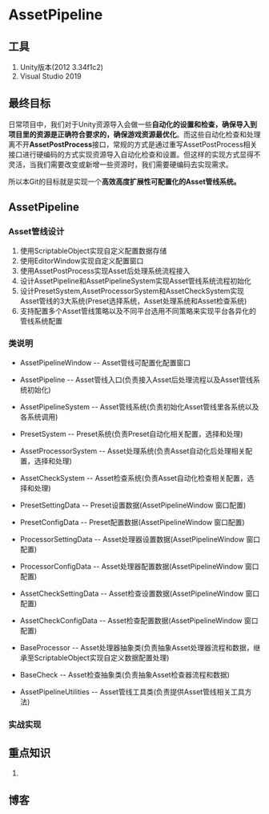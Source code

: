 # AssetPipeline
## 工具
1. Unity版本(2012 3.34f1c2)
2. Visual Studio 2019

## 最终目标
日常项目中，我们对于Unity资源导入会做一些**自动化的设置和检查，确保导入到项目里的资源是正确符合要求的，确保游戏资源最优化**。而这些自动化检查和处理离不开**AssetPostProcess**接口，常规的方式是通过重写AssetPostProcess相关接口进行硬编码的方式实现资源导入自动化检查和设置。但这样的实现方式显得不灵活，当我们需要改变或新增一些资源时，我们需要硬编码去实现需求。

所以本Git的目标就是实现一个**高效高度扩展性可配置化的Asset管线系统。**

## AssetPipeline

### Asset管线设计

1. 使用ScriptableObject实现自定义配置数据存储
2. 使用EditorWindow实现自定义配置窗口
3. 使用AssetPostProcess实现Asset后处理系统流程接入
4. 设计AssetPipeline和AssetPipelineSystem实现Asset管线系统流程初始化
5. 设计PresetSystem,AssetProcessorSystem和AssetCheckSystem实现Asset管线的3大系统(Preset选择系统，Asset处理系统和Asset检查系统)
6. 支持配置多个Asset管线策略以及不同平台选用不同策略来实现平台各异化的管线系统配置

### 类说明

- AssetPipelineWindow -- Asset管线可配置化配置窗口

- AssetPipeline -- Asset管线入口(负责接入Asset后处理流程以及Asset管线系统初始化)
- AssetPipelineSystem -- Asset管线系统(负责初始化Asset管线里各系统以及各系统调用)
- PresetSystem -- Preset系统(负责Preset自动化相关配置，选择和处理)
- AssetProcessorSystem -- Asset处理系统(负责Asset自动化后处理相关配置，选择和处理)
- AssetCheckSystem -- Asset检查系统(负责Asset自动化检查相关配置，选择和处理)
- PresetSettingData -- Preset设置数据(AssetPipelineWindow 窗口配置)
- PresetConfigData -- Preset配置数据(AssetPipelineWindow 窗口配置)
- ProcessorSettingData -- Asset处理器设置数据(AssetPipelineWindow 窗口配置)
- ProcessorConfigData -- Asset处理器配置数据(AssetPipelineWindow 窗口配置)
- AssetCheckSettingData -- Asset检查设置数据(AssetPipelineWindow 窗口配置)
- AssetCheckConfigData -- Asset检查配置数据(AssetPipelineWindow 窗口配置)
- BaseProcessor -- Asset处理器抽象类(负责抽象Asset处理器流程和数据，继承至ScriptableObject实现自定义数据配置处理)
- BaseCheck -- Asset检查抽象类(负责抽象Asset检查器流程和数据)
- AssetPipelineUtilities -- Asset管线工具类(负责提供Asset管线相关工具方法)

### 实战实现





## 重点知识

1. 

## 博客